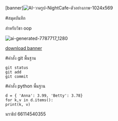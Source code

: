 [banner]![AI-วาดรูป-NightCafe-ตัวอย่างภาพ-1024x569](https://github.com/ploikj/oop01/assets/159878752/7a4ef2f3-33b3-4ef9-9bc8-3491a387a0c1)

#สมุดบันทึก

สำหรับวิชา oop

![ai-generated-7787717_1280](https://github.com/ploikj/oop01/assets/159878752/c4405be9-2ff9-40ef-8f8c-78fa27bc43b1)

[download banner](./banner.jpg)

#คำสั่ง git พื้นฐาน
    
    
    git status
    git add
    git commit


#คำสั่ง python พื้นฐาน
    
    
    d = { 'Anna': 3.99, 'Betty': 3.78}
    for k,v in d.items():
    print(k, v)


นราธิป
66114540355

